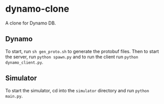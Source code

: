 # dynamo-clone
A clone for Dynamo DB.

## Dynamo
To start, run ```sh gen_proto.sh``` to generate the protobuf files. 
Then to start the server, run ```python spawn.py``` and to run the client run ```python dynamo_client.py```.

## Simulator
To start the simulator, cd into the ```simulator``` directory and run ```python main.py```.

